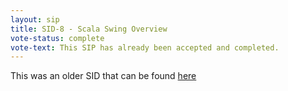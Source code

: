 ```yaml
---
layout: sip
title: SID-8 - Scala Swing Overview
vote-status: complete
vote-text: This SIP has already been accepted and completed.
---
```


This was an older SID that can be found [here](http://www.scala-lang.org/sid/8)
